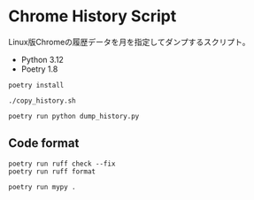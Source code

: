# Chrome History Script

Linux版Chromeの履歴データを月を指定してダンプするスクリプト。

- Python 3.12
- Poetry 1.8

```shell
poetry install

./copy_history.sh

poetry run python dump_history.py
```

## Code format

```shell
poetry run ruff check --fix
poetry run ruff format

poetry run mypy .
```
